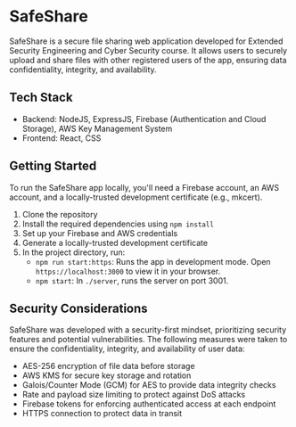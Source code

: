 # SafeShare

SafeShare is a secure file sharing web application developed for Extended Security Engineering and Cyber Security course. It allows users to securely upload and share files with other registered users of the app, ensuring data confidentiality, integrity, and availability.

## Tech Stack

- Backend: NodeJS, ExpressJS, Firebase (Authentication and Cloud Storage), AWS Key Management System
- Frontend: React, CSS

## Getting Started

To run the SafeShare app locally, you'll need a Firebase account, an AWS account, and a locally-trusted development certificate (e.g., mkcert).

1. Clone the repository
2. Install the required dependencies using `npm install`
3. Set up your Firebase and AWS credentials
4. Generate a locally-trusted development certificate
5. In the project directory, run:
   - `npm run start:https`: Runs the app in development mode. Open `https://localhost:3000` to view it in your browser.
   - `npm start`: In `./server`, runs the server on port 3001.

## Security Considerations

SafeShare was developed with a security-first mindset, prioritizing security features and potential vulnerabilities. The following measures were taken to ensure the confidentiality, integrity, and availability of user data:

- AES-256 encryption of file data before storage
- AWS KMS for secure key storage and rotation
- Galois/Counter Mode (GCM) for AES to provide data integrity checks
- Rate and payload size limiting to protect against DoS attacks
- Firebase tokens for enforcing authenticated access at each endpoint
- HTTPS connection to protect data in transit
